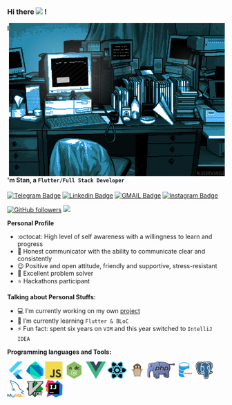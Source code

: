 ### Hi there <img src="https://media.giphy.com/media/hvRJCLFzcasrR4ia7z/giphy.gif" width="25px"> !
<img align="right" alt="GIF" src="https://github.com/Dsazz/Dsazz/blob/main/original.gif?raw=true"/>

#### I'm Stan, a `Flutter/Full Stack Developer`

[![Telegram Badge](https://img.shields.io/badge/-stanislav_stepanenko-blue?style=social&logo=Telegram&link=https://t.me/stanislav_stepanenko)](https://t.me/stanislav_stepanenko) 
[![Linkedin Badge](https://img.shields.io/badge/-Stanislav%20Stepanenko-blue?style=social&logo=Linkedin&logoColor=blue&link=https://www.linkedin.com/in/stanislav_stepanenko/)](https://www.linkedin.com/in/stanislav_stepanenko/) 
[![GMAIL Badge](https://img.shields.io/badge/dsazztazz@gmail.com-D14836?style=social&logo=gmail&link=mailto:dsazztazz@gmail.com)](mailto:dsazztazz@gmail.com)
[![Instagram Badge](https://img.shields.io/badge/-stanislav.stepanenko.93-blue?style=social&logo=Instagram&link=https://www.instagram.com/stanislav.stepanenko.93/)](https://www.instagram.com/stanislav.stepanenko.93/)

[![GitHub followers](https://img.shields.io/github/followers/Dsazz?label=Follow&style=social)](https://github.com/Dsazz/?tab=follow)
![](https://visitor-badge.glitch.me/badge?page_id=Dsazz)

**Personal Profile**

- :octocat: High level of self awareness with a willingness to learn and progress
- 💬 Honest communicator with the ability to communicate clear and consistently
- 😉 Positive and open attitude, friendly and supportive, stress-resistant
- 🐾 Excellent problem solver
- ⭐ Hackathons participant 

**Talking about Personal Stuffs:**

- 💻 I’m currently working on my own [project](https://github.com/Dsazz/flutter_playground)
- 🧠 I’m currently learning `Flutter & BLoC`
- ⚡ Fun fact: spent six years on `VIM` and this year switched to `IntelliJ IDEA`

**Programming languages and Tools:**

<code><img height="40" title="Flutter" alt="Flutter" src="https://github.com/Dsazz/Dsazz/blob/main/flutter.png?raw=true"></code>
<code><img height="40" title="Dart" alt="Dart" src="https://github.com/Dsazz/Dsazz/blob/main/dart.png?raw=true"></code>
<code><img height="40" title="JavaScript" alt="JavaScript" src="https://github.com/Dsazz/Dsazz/blob/main/java-script.png?raw=true"></code>
<code><img height="40" title="Node.js" alt="Node.js" src="https://github.com/Dsazz/Dsazz/blob/main/nodejs.png?raw=true"></code>
<code><img height="40" title="Vue.js" alt="Vue.js" src="https://github.com/Dsazz/Dsazz/blob/main/vue.png?raw=true"></code>
<code><img height="40" title="React.js" alt="React.js" src="https://github.com/Dsazz/Dsazz/blob/main/react.png?raw=true"></code>
<code><img height="40" title="GoLang" alt="GoLang" src="https://github.com/Dsazz/Dsazz/blob/main/golang.png?raw=true"></code>
<code><img height="40" title="PHP" alt="PHP" src="https://github.com/Dsazz/Dsazz/blob/main/php.png?raw=true"></code>
<code><img height="40" title="Oracle DB" alt="Oracle DB" src="https://github.com/Dsazz/Dsazz/blob/main/oracle.png?raw=true"></code>
<code><img height="40" title="PostgreSQL" alt="PostgreSQL" src="https://github.com/Dsazz/Dsazz/blob/main/postgres.png?raw=true"></code>
<code><img height="40" title="MySQL" alt="MySQL" src="https://github.com/Dsazz/Dsazz/blob/main/mysql.png?raw=true"></code>
<code><img height="40" title="VIM" alt="VIM" src="https://github.com/Dsazz/Dsazz/blob/main/vim.png?raw=true"></code>
<code><img height="40" title="IntelliJ" alt="IntelliJ" src="https://github.com/Dsazz/Dsazz/blob/main/intelliJ.png?raw=true"></code>
